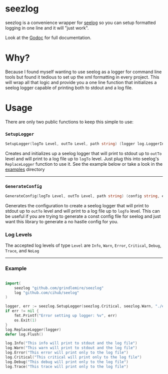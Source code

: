 # seezlog
seezlog is a convenience wrapper for [seelog](https://github.com/cihub/seelog) so you can setup formatted logging in one line and it will "just work".

Look at the [Godoc](http://godoc.org/github.com/grindlemire/seezlog) for full documentation.


# Why?
Because I found myself wanting to use seelog as a logger for command line tools but found it tedious to set up the xml formatting in every project. This will wrap all that logic and provide you a one line function that initializes a seelog logger capable of printing both to stdout and a log file.


# Usage
There are only two public functions to keep this simple to use:

### `SetupLogger`
```Go
SetupLogger(logTo Level, outTo Level, path string) (logger log.LoggerInterface, err error)
```
Creates and initializes up a seelog logger that will print to stdout up to `outTo` level and will print to a log file up to `logTo` level. Just plug this into seelog's `ReplaceLogger` function to use it. See the example below or take a look in the [examples](https://github.com/Grindlemire/seezlog/tree/master/examples) directory

---
### `GenerateConfig`
```Go
GenerateConfig(logTo Level, outTo Level, path string) (config string, err error)
```
Generates the configuration to create a seelog logger that will print to stdout up to `outTo` level and will print to a log file up to `logTo` level. This can be useful if you are trying to generate a const config file for seelog and just want this library to generate a no hastle config for you.

### Log  Levels
The accepted log levels of type `Level` are
`Info`, `Warn`, `Error`, `Critical`, `Debug`, `Trace`, and `NoLog`

---

### Example
```Go

import(
    seezlog "github.com/grindlemire/seezlog"
    log "github.com/cihub/seelog"
)

logger, err := seezlog.SetupLogger(seezlog.Critical, seezlog.Warn, "./example.log")
if err != nil {
    fmt.Printf("Error setting up logger: %v", err)
    os.Exit(1)
}
log.ReplaceLogger(logger)
defer log.Flush()

log.Info("This info will print to stdout and the log file")
log.Warn("This warn will print to stdout and the log file")
log.Error("This error will print only to the log file")
log.Critical("This critical will print only to the log file")
log.Debug("This debug will print only to the log file")
log.Trace("This trace will print only to the log file")
```